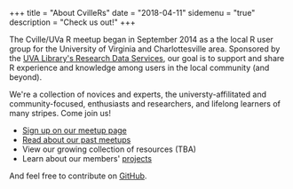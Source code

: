 +++
title = "About CvilleRs"
date = "2018-04-11"
sidemenu = "true"
description = "Check us out!"
+++

The Cville/UVa R meetup began in September 2014 as a the local R user group for the University of Virginia and Charlottesville area. Sponsored by the [UVA Library's Research Data Services](http://data.library.virginia.edu/), our goal is to support and share R experience and knowledge among users in the local community (and beyond).

We're a collection of novices and experts, the universty-affilitated and community-focused, enthusiasts and researchers, and lifelong learners of many stripes. Come join us!

* [Sign up on our meetup page](https://www.meetup.com/UVa-R-Users-Group/)
* [Read about our past meetups](https://clever-yonath-38f215.netlify.com/)
* View our growing collection of resources (TBA)
* Learn about our members' [projects](/projects/)

And feel free to contribute on [GitHub](https://github.com/UVa-R-Users-Group/meetup).
